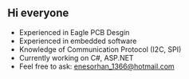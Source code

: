 ## Hi everyone

- Experienced in Eagle PCB Desgin
- Experienced in embedded software
- Knowledge of Communication Protocol (I2C, SPI)
- Currently working on C#, ASP.NET
- Feel free to ask: enesorhan_1366@hotmail.com



